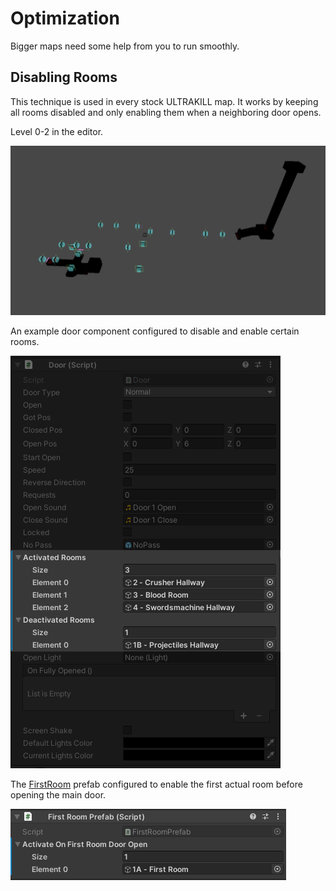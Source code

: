 # Optimization

Bigger maps need some help from you to run smoothly.

## Disabling Rooms

This technique is used in every stock ULTRAKILL map. It works by keeping all rooms disabled and only enabling them when a neighboring door opens.

Level 0-2 in the editor.

![Level 0-2](../_images/level-0-2-disabled-rooms.png)

An example door component configured to disable and enable certain rooms.

![Door Component with Activated Rooms](../_images/door-with-activated-rooms.png)

The [FirstRoom](/important/map-setup#first-room) prefab configured to enable the first actual room before opening the main door.

![The First Room Prefab Component](../_images/first-room-prefab-rooms.png)
